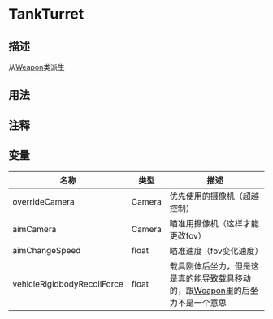 # TankTurret

## 描述
从[Weapon](/Documents/Components/Weapon/Weapon.md)类派生

## 用法

## 注释

## 变量
| 名称 | 类型 | 描述 |
| ----------- | ----------- | ----------- |
| overrideCamera | Camera | 优先使用的摄像机（超越控制） |
| aimCamera | Camera | 瞄准用摄像机（这样才能更改fov） |
| aimChangeSpeed |float  | 瞄准速度（fov变化速度） |
| vehicleRigidbodyRecoilForce | float | 载具刚体后坐力，但是这是真的能导致载具移动的，跟[Weapon](/Documents/Components/Weapon/Weapon.md)里的后坐力不是一个意思 |
